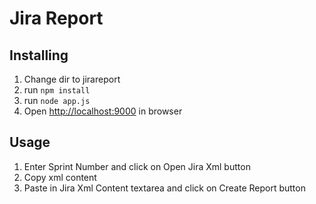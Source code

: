 Jira Report
===========

Installing
----------

1. Change dir to jirareport 
2. run `npm install`
3. run `node app.js`
4. Open [http://localhost:9000](http://localhost:9000) in browser


Usage
-----

1. Enter Sprint Number and click on Open Jira Xml button
2. Copy xml content 
3. Paste in Jira Xml Content textarea and click on Create Report button

